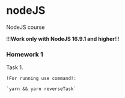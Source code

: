 # nodeJS
NodeJS course

!!!**Work only with NodeJS 16.9.1 and higher**!!!

### Homework 1

Task 1.

    !For running use command!:
    
    `yarn && yarn reverseTask`

